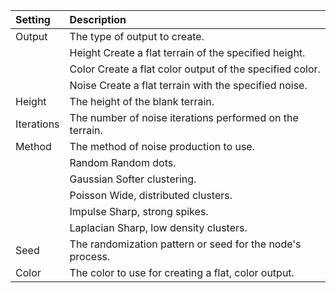 | Setting    | Description                                               |
|:-----------|:----------------------------------------------------------|
| Output     | The type of output to create.                             |
|            | Height Create a flat terrain of the specified height.     |
|            | Color Create a flat color output of the specified color.  |
|            | Noise Create a flat terrain with the specified noise.     |
| Height     | The height of the blank terrain.                          |
| Iterations | The number of noise iterations performed on the terrain.  |
| Method     | The method of noise production to use.                    |
|            | Random Random dots.                                       |
|            | Gaussian Softer clustering.                               |
|            | Poisson Wide, distributed clusters.                       |
|            | Impulse Sharp, strong spikes.                             |
|            | Laplacian Sharp, low density clusters.                    |
| Seed       | The randomization pattern or seed for the node's process. |
| Color      | The color to use for creating a flat, color output.       |

